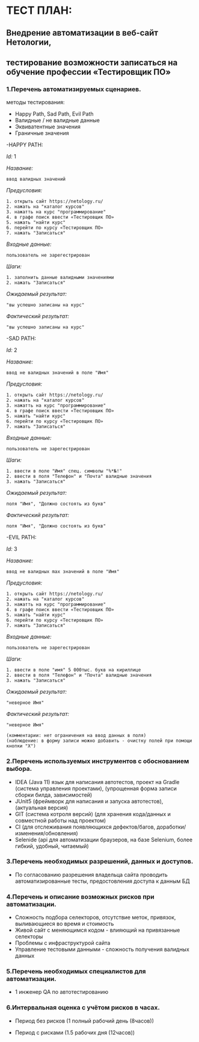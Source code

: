 # ТЕСТ ПЛАН:
## Внедрение автоматизации в веб-сайт Нетологии,
## тестирование возможности записаться на обучение профессии «Тестировщик ПО»


### 1.Перечень автоматизируемых сценариев.
методы тестирования:
* Happy Path, Sad Path, Evil Path
* Валидные / не валидные данные
* Эквиватентные значения
* Граничные значения

-HAPPY PATH:

*Id:* 1

*Название:*

    ввод валидных значений

*Предусловия:* 

    1. открыть сайт https://netology.ru/
    2. нажать на "каталог курсов"
    3. нажатть на курс "программирование"
    4. в графе поиск ввести «Тестировщик ПО»
    5. нажать "найти курс"
    6. перейти по курсу «Тестировщик ПО»
    7. нажать "Записаться"

*Входные данные:*

    пользователь не зарегестрирован

*Шаги:*

    1. заполнить данные валидными значениями
    2. нажать "Записаться"

*Ожидаемый результат:* 

    "вы успешно записаны на курс"

*Фактический результат:*

    "вы успешно записаны на курс"

-SAD PATH:

*Id:* 2

*Название:*

    ввод не валидных значений в поле "Имя"

*Предусловия:*

    1. открыть сайт https://netology.ru/
    2. нажать на "каталог курсов"
    3. нажатть на курс "программирование"
    4. в графе поиск ввести «Тестировщик ПО»
    5. нажать "найти курс"
    6. перейти по курсу «Тестировщик ПО»
    7. нажать "Записаться"

*Входные данные:*

    пользователь не зарегестрирован

*Шаги:*

    1. ввести в поле "Имя" спец. символы "%*№!"
    2. ввести в поля "Телефон" и "Почта" валидные значения
    3. нажать "Записаться"

*Ожидаемый результат:*

    поля "Имя", "Должно состоять из букв"

*Фактический результат:*

    поля "Имя", "Должно состоять из букв"

-EVIL PATH:

*Id:* 3

*Название:*

    ввод не валидных max значений в поле "Имя"

*Предусловия:*

    1. открыть сайт https://netology.ru/
    2. нажать на "каталог курсов"
    3. нажатть на курс "программирование"
    4. в графе поиск ввести «Тестировщик ПО»
    5. нажать "найти курс"
    6. перейти по курсу «Тестировщик ПО»
    7. нажать "Записаться"

*Входные данные:*

    пользователь не зарегестрирован

*Шаги:*

    1. ввести в поле "имя" 5 000тыс. букв на кириллице
    2. ввести в поля "Телефон" и "Почта" валидные значения
    3. нажать "Записаться"

*Ожидаемый результат:*

    "неверное Имя"

*Фактический результат:*

    "неверное Имя"

    (комментарии: нет ограничения на ввод данных в поля)
    (наблюдение: в форму записи можно добавить - очистку полей при помощи кнопки "Х")

### 2.Перечень используемых инструментов с обоснованием выбора.

* IDEA (Java 11) язык для написания автотестов,
  проект на Gradle (система управления проектами), (упрощенная форма записи сборки билда, зависимостей)
* JUnit5 (фреймворк для написания и запуска автотестов), (актуальная версия)
* GIT (система котроля версий) (для хранения кода/данных и совместной работы над проектом)
* CI (для отслеживания появляющихся дефектов/багов, доработки/изменения/обновления)
* Selenide (api для автоматизации браузеров, на базе Selenium, более гибкий, удобный, читаемый)

### 3.Перечень необходимых разрешений, данных и доступов.

* По согласованию разрешения владельца сайта проводить автоматизированные тесты,
предостовления доступа к данным БД

### 4.Перечень и описание возможных рисков при автоматизации.

* Сложность подбора селекторов, отсутствие меток, привязок, выливающиеся во время и стоимость
* Живой сайт с меняющимся кодом - влияющий на привязанные селекторы
* Проблемы с инфраструктурой сайта
* Управление тестовыми данными - сложность получения валидных данных 

### 5.Перечень необходимых специалистов для автоматизации.

* 1 инженер QA по автотестированию

### 6.Интервальная оценка с учётом рисков в часах.

* Период без рисков (1 полный рабочий день (8часов))

* Период с рисками (1.5 рабочих дня (12часов))










